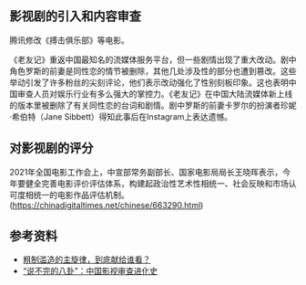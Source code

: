 

## 影视剧的引入和内容审查

腾讯修改《搏击俱乐部》等电影。

《老友记》重返中国最知名的流媒体服务平台，但一些剧情出现了重大改动。剧中角色罗斯的前妻是同性恋的情节被删除，其他几处涉及性的部分也遭到篡改。这些举动引发了许多粉丝的尖刻评论，他们表示改动强化了性别刻板印象。这也表明中国审查人员对娱乐行业有多么强大的掌控力。《老友记》在中国大陆流媒体新上线的版本里被删除了有关同性恋的台词和剧情。剧中罗斯的前妻卡罗尔的扮演者珍妮·希伯特（Jane Sibbett）得知此事后在Instagram上表达遗憾。


## 对影视剧的评分

2021年全国电影工作会上，中宣部常务副部长、国家电影局局长王晓晖表示，今年要健全完善电影评价评估体系，构建起政治性艺术性相统一、社会反映和市场认可度相统一的电影作品评估机制。(https://chinadigitaltimes.net/chinese/663290.html)

## 参考资料

- [粗制滥造的主旋律，到底献给谁看？](https://chinadigitaltimes.net/chinese/671646.html?utm_source=dlvr.it&utm_medium=twitter)
- [“说不完的八卦”：中国影视审查进化史](https://chinadigitaltimes.net/chinese/678251.html)